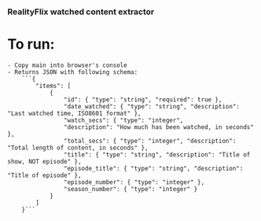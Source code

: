 ### RealityFlix watched content extractor

# To run:

    - Copy main into browser's console
    - Returns JSON with following schema:
        ```{
            "items": [
                {
                    "id": { "type": "string", "required": true },
                    "date_watched": { "type": "string", "description": "Last watched time, ISO8601 format" },
                    "watch_secs": { "type": "integer",
                    "description": "How much has been watched, in seconds" },
                    "total_secs": { "type": "integer", "description": "Total length of content, in seconds" },
                    "title": { "type": "string", "description": "Title of show, NOT episode" },
                    "episode_title": { "type": "string", "description": "Title of episode" },
                    "episode_number": { "type": "integer" },
                    "season_number": { "type": "integer" }
                }
            ]
        }```
